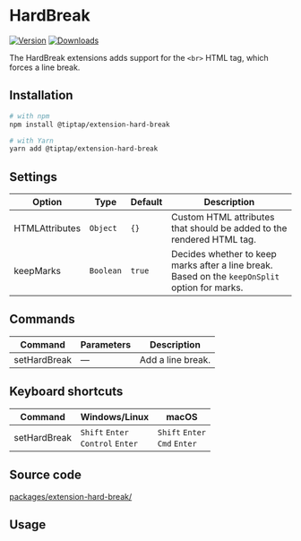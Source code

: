 # HardBreak
[![Version](https://img.shields.io/npm/v/@tiptap/extension-hard-break.svg?label=version)](https://www.npmjs.com/package/@tiptap/extension-hard-break)
[![Downloads](https://img.shields.io/npm/dm/@tiptap/extension-hard-break.svg)](https://npmcharts.com/compare/@tiptap/extension-hard-break?minimal=true)

The HardBreak extensions adds support for the `<br>` HTML tag, which forces a line break.

## Installation
```bash
# with npm
npm install @tiptap/extension-hard-break

# with Yarn
yarn add @tiptap/extension-hard-break
```

## Settings
| Option         | Type      | Default | Description                                                                                    |
| -------------- | --------- | ------- | ---------------------------------------------------------------------------------------------- |
| HTMLAttributes | `Object`  | `{}`    | Custom HTML attributes that should be added to the rendered HTML tag.                          |
| keepMarks      | `Boolean` | `true`  | Decides whether to keep marks after a line break. Based on the `keepOnSplit` option for marks. |

## Commands
| Command      | Parameters | Description       |
| ------------ | ---------- | ----------------- |
| setHardBreak | —          | Add a line break. |

## Keyboard shortcuts
| Command      | Windows/Linux                                  | macOS                                      |
| ------------ | ---------------------------------------------- | ------------------------------------------ |
| setHardBreak | `Shift`&nbsp;`Enter`<br>`Control`&nbsp;`Enter` | `Shift`&nbsp;`Enter`<br>`Cmd`&nbsp;`Enter` |

## Source code
[packages/extension-hard-break/](https://github.com/ueberdosis/tiptap/blob/main/packages/extension-hard-break/)

## Usage
<tiptap-demo name="Nodes/HardBreak"></tiptap-demo>
